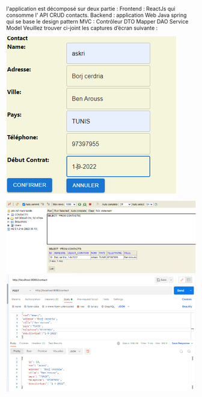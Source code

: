
l'application est décomposé sur deux partie :
Frontend : ReactJs qui consomme l' API CRUD contacts.
Backend : application Web Java spring qui se base le design pattern MVC :
Contrôleur
DTO
 Mapper
DAO
Service
Model
Veuillez trouver ci-joint les captures d’écran suivante :

![komutel](https://github.com/askriamani/Gestion-Contact_Komutel_BO/blob/main/formulaire.PNG)
![komuteL](https://github.com/askriamani/Gestion-Contact_Komutel_BO/blob/main/H2db.PNG)
![Komutel](https://github.com/askriamani/Gestion-Contact_Komutel_BO/blob/main/Postman.PNG)
